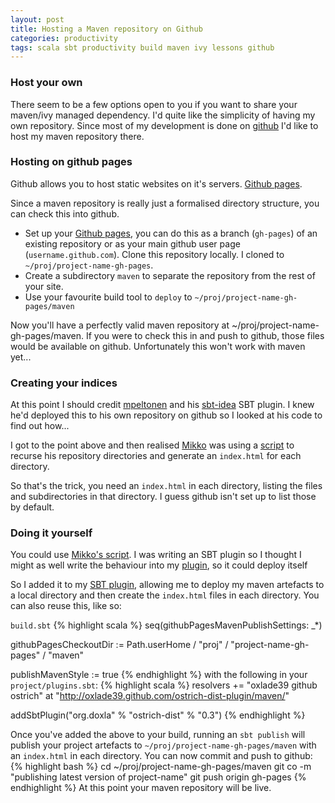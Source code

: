 ```yaml
---
layout: post
title: Hosting a Maven repository on Github
categories: productivity
tags: scala sbt productivity build maven ivy lessons github
---
```

### Host your own
There seem to be a few options open to you if you want to share your maven/ivy managed dependency. I'd quite like the simplicity of having my own repository. Since most of my development is done on [github](github.com) I'd like to host my maven repository there.

### Hosting on github pages
Github allows you to host static websites on it's servers. [Github pages](http://pages.github.com/).

Since a maven repository is really just a formalised directory structure, you can check this into github.

- Set up your [Github pages](http://pages.github.com/), you can do this as a branch (`gh-pages`) of an existing repository or as your main github user page (`username.github.com`). Clone this repository locally. I cloned to `~/proj/project-name-gh-pages`.
- Create a subdirectory `maven` to separate the repository from the rest of your site.
- Use your favourite build tool to `deploy` to `~/proj/project-name-gh-pages/maven`

Now you'll have a perfectly valid maven repository at ~/proj/project-name-gh-pages/maven. If you were to check this in and push to github, those files would be available on github. Unfortunately this won't work with maven yet...

### Creating your indices
At this point I should credit [mpeltonen](https://github.com/mpeltonen) and his [sbt-idea](https://github.com/mpeltonen/sbt-idea) SBT plugin. I knew he'd deployed this to his own repository on github so I looked at his code to find out how...

I got to the point above and then realised [Mikko](https://github.com/mpeltonen) was using a [script](https://github.com/mpeltonen/mpeltonen.github.com/blob/master/GenerateIndeces.scala) to recurse his repository directories and generate an `index.html` for each directory.

So that's the trick, you need an `index.html` in each directory, listing the files and subdirectories in that directory. I guess github isn't set up to list those by default.

### Doing it yourself
You could use [Mikko's script](https://github.com/mpeltonen/mpeltonen.github.com/blob/master/GenerateIndeces.scala). I was writing an SBT plugin so I thought I might as well write the behaviour into my [plugin](https://github.com/oxlade39/ostrich-dist-plugin), so it could deploy itself

So I added it to my [SBT plugin](https://github.com/oxlade39/ostrich-dist-plugin/blob/master/src/main/scala/org/doxla/sbt/ostrich/dist/GithubPagesMavenPublish.scala), allowing me to deploy my maven artefacts to a local directory and then create the `index.html` files in each directory. You can also reuse this, like so:

`build.sbt`
{% highlight scala %}
seq(githubPagesMavenPublishSettings: _*)

githubPagesCheckoutDir := Path.userHome / "proj" / "project-name-gh-pages" / "maven"

publishMavenStyle := true
{% endhighlight %}
with the following in your `project/plugins.sbt`:
{% highlight scala %}
resolvers += "oxlade39 github ostrich" at "http://oxlade39.github.com/ostrich-dist-plugin/maven/"

addSbtPlugin("org.doxla" % "ostrich-dist" % "0.3")
{% endhighlight %}

Once you've added the above to your build, running an `sbt publish` will publish your project artefacts to `~/proj/project-name-gh-pages/maven` with an `index.html` in each directory. You can now commit and push to github:
{% highlight bash %}
cd ~/proj/project-name-gh-pages/maven
git co -m "publishing latest version of project-name"
git push origin gh-pages
{% endhighlight %}
At this point your maven repository will be live.